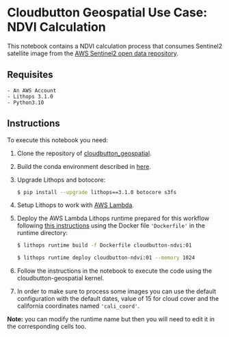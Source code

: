 # Cloudbutton Geospatial Use Case: NDVI Calculation

This notebook contains a NDVI calculation process that consumes Sentinel2 satellite image from the [AWS Sentinel2 open data repository](https://registry.opendata.aws/sentinel-2/).

## Requisites

    - An AWS Account
    - Lithops 3.1.0
    - Python3.10

## Instructions

To execute this notebook you need:

1. Clone the repository of [cloudbutton_geospatial](https://github.com/cloudbutton/geospatial-usecase/).

2. Build the conda environment described in [here](https://github.com/cloudbutton/geospatial-usecase/blob/main/INSTALL.md).

3. Upgrade Lithops and botocore:
   ```bash
   $ pip install --upgrade lithops==3.1.0 botocore s3fs
   ```

4. Setup Lithops to work with [AWS Lambda](https://lithops-cloud.github.io/docs/source/compute_config/aws_lambda.html).

5. Deploy the AWS Lambda Lithops runtime prepared for this workflow following [this instructions](https://github.com/lithops-cloud/lithops/tree/master/runtime/aws_lambda) using the Docker file `'Dockerfile'` in the runtime directory:
   ```bash
   $ lithops runtime build -f Dockerfile cloudbutton-ndvi:01
   ```
   
   ```bash
   $ lithops runtime deploy cloudbutton-ndvi:01 --memory 1024
   ```
    
6. Follow the instructions in the notebook to execute the code using the cloudbutton-geospatial kernel.


7. In order to make sure to process some images you can use the default configuration with the default dates, value of 15 for cloud cover and the california coordinates named `'cali_coord'`.

**Note:** you can modify the runtime name but then you will need to edit it in the corresponding cells too.
